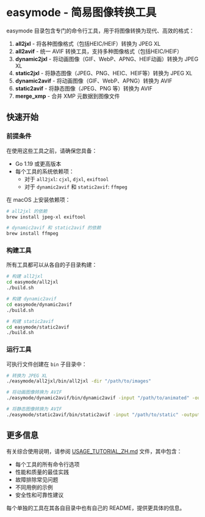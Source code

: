 # easymode - 简易图像转换工具

easymode 目录包含专门的命令行工具，用于将图像转换为现代、高效的格式：

1. **all2jxl** - 将各种图像格式（包括HEIC/HEIF）转换为 JPEG XL
2. **all2avif** - 统一 AVIF 转换工具，支持多种图像格式（包括HEIC/HEIF）
3. **dynamic2jxl** - 将动画图像（GIF、WebP、APNG、HEIF动画）转换为 JPEG XL
4. **static2jxl** - 将静态图像（JPEG、PNG、HEIC、HEIF等）转换为 JPEG XL
5. **dynamic2avif** - 将动画图像（GIF、WebP、APNG）转换为 AVIF
6. **static2avif** - 将静态图像（JPEG、PNG 等）转换为 AVIF
7. **merge_xmp** - 合并 XMP 元数据到图像文件

## 快速开始

### 前提条件

在使用这些工具之前，请确保您具备：
- Go 1.19 或更高版本
- 每个工具的系统依赖项：
  - 对于 `all2jxl`: `cjxl`, `djxl`, `exiftool`
  - 对于 `dynamic2avif` 和 `static2avif`: `ffmpeg`

在 macOS 上安装依赖项：
```bash
# all2jxl 的依赖
brew install jpeg-xl exiftool

# dynamic2avif 和 static2avif 的依赖
brew install ffmpeg
```

### 构建工具

所有工具都可以从各自的子目录构建：

```bash
# 构建 all2jxl
cd easymode/all2jxl
./build.sh

# 构建 dynamic2avif
cd easymode/dynamic2avif
./build.sh

# 构建 static2avif
cd easymode/static2avif
./build.sh
```

### 运行工具

可执行文件创建在 `bin` 子目录中：

```bash
# 转换为 JPEG XL
./easymode/all2jxl/bin/all2jxl -dir "/path/to/images"

# 将动画图像转换为 AVIF
./easymode/dynamic2avif/bin/dynamic2avif -input "/path/to/animated" -output "/path/to/avif"

# 将静态图像转换为 AVIF
./easymode/static2avif/bin/static2avif -input "/path/to/static" -output "/path/to/avif"
```

## 更多信息

有关综合使用说明，请参阅 [USAGE_TUTORIAL_ZH.md](USAGE_TUTORIAL_ZH.md) 文件，其中包含：

- 每个工具的所有命令行选项
- 性能和质量的最佳实践
- 故障排除常见问题
- 不同用例的示例
- 安全性和可靠性建议

每个单独的工具在其各自目录中也有自己的 README，提供更具体的信息。